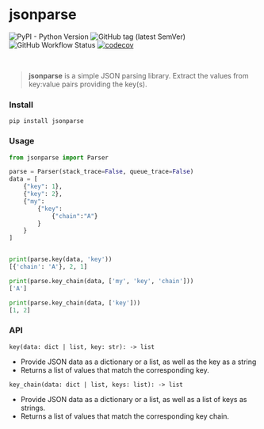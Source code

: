 # jsonparse
![PyPI - Python Version](https://img.shields.io/pypi/pyversions/jsonparse)
![GitHub tag (latest SemVer)](https://img.shields.io/github/v/tag/ctomkow/jsonparse?label=version&sort=semver)
![GitHub Workflow Status](https://img.shields.io/github/workflow/status/ctomkow/jsonparse/jsonparse)
[![codecov](https://codecov.io/gh/ctomkow/jsonparse/branch/master/graph/badge.svg?token=affX7FZaFk)](https://codecov.io/gh/ctomkow/jsonparse)

</br>

> **jsonparse** is a simple JSON parsing library. Extract the values from key:value pairs providing the key(s).

### Install
```
pip install jsonparse
```

### Usage
```python
from jsonparse import Parser

parse = Parser(stack_trace=False, queue_trace=False)
data = [
    {"key": 1},
    {"key": 2},
    {"my": 
        {"key": 
            {"chain":"A"}
        }
    }
]


print(parse.key(data, 'key'))
[{'chain': 'A'}, 2, 1]

print(parse.key_chain(data, ['my', 'key', 'chain']))
['A']

print(parse.key_chain(data, ['key']))
[1, 2]
```
### API
`key(data: dict | list, key: str): -> list`

- Provide JSON data as a dictionary or a list, as well as the key as a string
- Returns a list of values that match the corresponding key.

`key_chain(data: dict | list, keys: list): -> list`

- Provide JSON data as a dictionary or a list, as well as a list of keys as strings.
- Returns a list of values that match the corresponding key chain.
